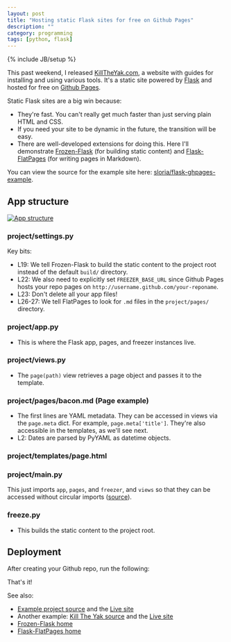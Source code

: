```yaml
---
layout: post
title: "Hosting static Flask sites for free on Github Pages"
description: ""
category: programming
tags: [python, flask]
---
```

{% include JB/setup %}

This past weekend, I released [KillTheYak.com](http://killtheyak.com/), a website with guides for installing and using various tools. It's a static site powered by [Flask][] and hosted for free on [Github Pages][].

Static Flask sites are a big win because:

- They're fast. You can't really get much faster than just serving plain HTML and CSS.
- If you need your site to be dynamic in the future, the transition will be easy.
- There are well-developed extensions for doing this. Here I'll demonstrate [Frozen-Flask][] (for building static content) and [Flask-FlatPages][] (for writing pages in Markdown).

You can view the source for the example site here: [sloria/flask-ghpages-example][example].

## App structure

[![App structure](https://dl.dropboxusercontent.com/u/1693233/blog/flask-ghpages-tree.png "App structure")](https://dl.dropboxusercontent.com/u/1693233/blog/flask-ghpages-tree.png)

### project/settings.py

<script src="https://gist.github.com/sloria/6004145.js"> </script>

Key bits:

- L19: We tell Frozen-Flask to build the static content to the project root instead of the default `build/` directory. 
- L22: We also need to explicitly set `FREEZER_BASE_URL` since Github Pages hosts your repo pages on `http://username.github.com/your-reponame`. 
- L23: Don't delete all your app files!
- L26-27: We tell FlatPages to look for `.md` files in the `project/pages/` directory.

### project/app.py

<script src="https://gist.github.com/sloria/6004129.js"> </script>

- This is where the Flask app, pages, and freezer instances live.

### project/views.py

<script src="https://gist.github.com/sloria/6004206.js"> </script>

- The `page(path)` view retrieves a page object and passes it to the template.

### project/pages/bacon.md (Page example)

<script src="https://gist.github.com/sloria/6004253.js"> </script>

- The first lines are YAML metadata. They can be accessed in views via the `page.meta` dict. For example, `page.meta['title']`. They're also accessible in the templates, as we'll see next.
- L2: Dates are parsed by PyYAML as datetime objects.

### project/templates/page.html

<script src="https://gist.github.com/sloria/6004272.js"> </script>

### project/main.py

This just imports `app`, `pages`, and `freezer`, and `views` so that they can be accessed without circular imports ([source](https://github.com/sloria/flask-ghpages-example/blob/master/project/main.py)).

### freeze.py

<script src="https://gist.github.com/sloria/6004277.js"> </script>

- This builds the static content to the project root.

## Deployment

After creating your Github repo, run the following:

<script src="https://gist.github.com/sloria/6004389.js"> </script>

That's it!

See also:

- [Example project source][example] and the [Live site][live-example]
- Another example: [Kill The Yak source][] and the [Live site][Kill The Yak]
- [Frozen-Flask home][Frozen-Flask]
- [Flask-FlatPages home][Flask-FlatPages]

[example]: https://github.com/sloria/flask-ghpages-example
[live-example]: http://stevenloria.com/flask-ghpages-example
[Flask]: http://flask.pocoo.org/
[Github Pages]: http://pages.github.com
[Kill The Yak]: http://killtheyak.com
[Kill The Yak source]: https://github.com/killtheyak/killtheyak.github.com/tree/master/killtheyak
[Frozen-Flask]: http://pythonhosted.org/Frozen-Flask/
[Flask-FlatPages]: http://pythonhosted.org/Flask-FlatPages/
